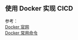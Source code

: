 ## 使用 Docker 实现 CICD

参考：<br />
<a href="https://www.docker.com/" target="_blank">Docker 官网</a><br />
<a href="https://www.cnblogs.com/H4ck3R-XiX/p/12227485.html" target="_blank">Docker 常用命令</a><br />
